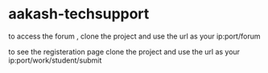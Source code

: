 aakash-techsupport
==================
 to access the forum , clone the project and use the url as your ip:port/forum
 
 to see the registeration page clone the project and use the url as your ip:port/work/student/submit

